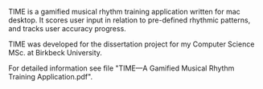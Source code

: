 TIME is a gamified musical rhythm training application written for mac desktop. It scores user input in relation to pre-defined rhythmic patterns, and tracks user accuracy progress. 

TIME was developed for the dissertation project for my Computer Science MSc. at Birkbeck University. 

For detailed information see file "TIME—A Gamified Musical Rhythm Training Application.pdf". 
